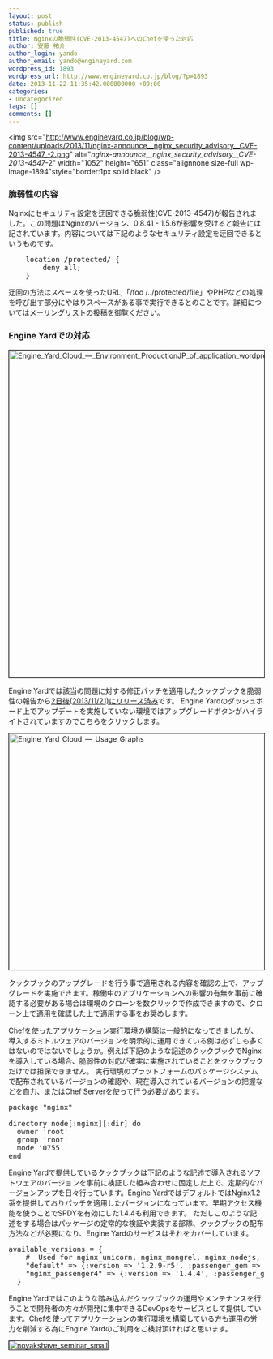 ```yaml
---
layout: post
status: publish
published: true
title: Nginxの脆弱性(CVE-2013-4547)へのChefを使った対応
author: 安藤 祐介
author_login: yando
author_email: yando@engineyard.com
wordpress_id: 1893
wordpress_url: http://www.engineyard.co.jp/blog/?p=1893
date: 2013-11-22 11:35:42.000000000 +09:00
categories:
- Uncategorized
tags: []
comments: []
---
```

<img src="http://www.engineyard.co.jp/blog/wp-content/uploads/2013/11/nginx-announce__nginx_security_advisory__CVE-2013-4547_-2.png" alt="_nginx-announce__nginx_security_advisory__CVE-2013-4547_-2" width="1052" height="651" class="alignnone size-full wp-image-1894"style="border:1px solid black" />

<h3>脆弱性の内容</h3>

Nginxにセキュリティ設定を迂回できる脆弱性(CVE-2013-4547)が報告されました。この問題はNginxのバージョン、0.8.41 - 1.5.6が影響を受けると報告には記されています。内容については下記のようなセキュリティ設定を迂回できるというものです。

<pre lang="txt">
    location /protected/ {
        deny all;
    }
</pre>

迂回の方法はスペースを使ったURL,「/foo /../protected/file」やPHPなどの処理を呼び出す部分にやはりスペースがある事で実行できるとのことです。詳細については<a href="http://mailman.nginx.org/pipermail/nginx-announce/2013/000125.html" target="_blank">メーリングリストの投稿</a>を御覧ください。

<h3>Engine Yardでの対応</h3>

<img src="http://www.engineyard.co.jp/blog/wp-content/uploads/2013/11/Engine_Yard_Cloud_—_Environment_ProductionJP_of_application_wordpress_jp.png" alt="Engine_Yard_Cloud_—_Environment_ProductionJP_of_application_wordpress_jp" width="1020" height="646" class="alignnone size-full wp-image-1896" style="border:1px solid black"/>

Engine Yardでは該当の問題に対する修正パッチを適用したクックブックを脆弱性の報告から<a href="https://support.cloud.engineyard.com/entries/28342587-Engine-Yard-Release-Updates-November-2013" target="_blank">2日後(2013/11/21)にリリース済み</a>です。
Engine Yardのダッシュボード上でアップデートを実施していない環境ではアップグレードボタンがハイライトされていますのでこちらをクリックします。

<img src="http://www.engineyard.co.jp/blog/wp-content/uploads/2013/11/Engine_Yard_Cloud_—_Usage_Graphs.png" alt="Engine_Yard_Cloud_—_Usage_Graphs" width="1034" height="466" class="alignnone size-full wp-image-1897" style="border:1px solid black"/>

クックブックのアップグレードを行う事で適用される内容を確認の上で、アップグレードを実施できます。稼働中のアプリケーションへの影響の有無を事前に確認する必要がある場合は環境のクローンを数クリックで作成できますので、クローン上で適用を確認した上で適用する事をお奨めします。

Chefを使ったアプリケーション実行環境の構築は一般的になってきましたが、導入するミドルウェアのバージョンを明示的に運用できている例は必ずしも多くはないのではないでしょうか。例えば下記のような記述のクックブックでNginxを導入している場合、脆弱性の対応が確実に実施されていることをクックブックだけでは担保できません。
実行環境のプラットフォームのパッケージシステムで配布されているバージョンの確認や、現在導入されているバージョンの把握などを自力、またはChef Serverを使って行う必要があります。

<pre lang="ruby">
package "nginx"

directory node[:nginx][:dir] do
  owner 'root'
  group 'root'
  mode '0755'
end
</pre>

Engine Yardで提供しているクックブックは下記のような記述で導入されるソフトウェアのバージョンを事前に検証した組み合わせに固定した上で、定期的なバージョンアップを日々行っています。Engine YardではデフォルトではNginx1.2系を提供しておりパッチを適用したバージョンになっています。早期アクセス機能を使うことでSPDYを有効にした1.4.4も利用できます。
ただしこのような記述をする場合はパッケージの定常的な検証や実装する部隊、クックブックの配布方法などが必要になり、Engine Yardのサービスはそれをカバーしています。

<pre lang="ruby">
available_versions = {
    #  Used for nginx_unicorn, nginx_mongrel, nginx_nodejs, nginx_puma, nginx_fpm, nginx_thin
    "default" => {:version => '1.2.9-r5', :passenger_gem => "3.0.21"},
    "nginx_passenger4" => {:version => '1.4.4', :passenger_gem => "4.0.10"}
  }
</pre>

Engine Yardではこのような踏み込んだクックブックの運用やメンテナンスを行うことで開発者の方々が開発に集中できるDevOpsをサービスとして提供しています。Chefを使ってアプリケーションの実行環境を構築している方も運用の労力を削減する為にEngine Yardのご利用をご検討頂ければと思います。

<div><a href="http://ey.io/noyakshave"><img class="alignnone size-full wp-image-1889" style="border: 1px solid black;" alt="noyakshave_seminar_small" src="http://s3.amazonaws.com/engineyard.com/media_files/files/85/original/noyakshave_seminar_landscape.png" /></a></div>
